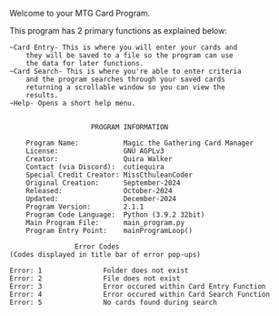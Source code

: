 Welcome to your MTG Card Program.

This program has 2 primary functions as explained below:

    ~Card Entry- This is where you will enter your cards and
        they will be saved to a file so the program can use
        the data for later functions.
    ~Card Search- This is where you're able to enter criteria
        and the program searches through your saved cards
        returning a scrollable window so you can view the
        results.
    ~Help- Opens a short help menu.

~~~~~~~~~~~~~~~~~~~~~~~~~~~~~~~~~~~~~~~~~~~~~~~~~~~~~~~~

                    PROGRAM INFORMATION

    Program Name:           Magic the Gathering Card Manager
    License:                GNU AGPLv3
    Creator:                Quira Walker
    Contact (via Discord):  cutiequira
    Special Credit Creator: MissCthuleanCoder
    Original Creation:      September-2024
    Released:               October-2024
    Updated:                December-2024
    Program Version:        2.1.1
    Program Code Language:  Python (3.9.2 32bit)
    Main Program File:      main_program.py
    Program Entry Point:    mainProgramLoop()

~~~~~~~~~~~~~~~~~~~~~~~~~~~~~~~~~~~~~~~~~~~~~~~~~~~~~~~~

                    Error Codes
    (Codes displayed in title bar of error pop-ups)

    Error: 1               Folder does not exist
    Error: 2               File does not exist
    Error: 3               Error occured within Card Entry Function
    Error: 4               Error occured within Card Search Function
    Error: 5               No cards found during search

~~~~~~~~~~~~~~~~~~~~~~~~~~~~~~~~~~~~~~~~~~~~~~~~~~~~~~~~
